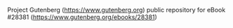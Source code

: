 Project Gutenberg (https://www.gutenberg.org) public repository for eBook #28381 (https://www.gutenberg.org/ebooks/28381)
